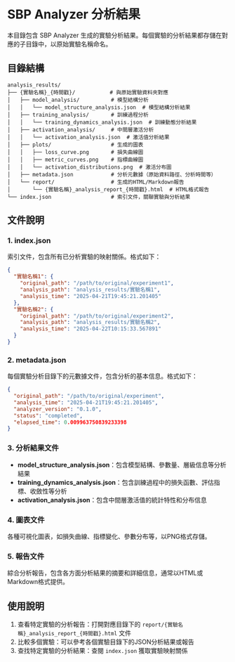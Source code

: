 # SBP Analyzer 分析結果

本目錄包含 SBP Analyzer 生成的實驗分析結果。每個實驗的分析結果都存儲在對應的子目錄中，以原始實驗名稱命名。

## 目錄結構

```
analysis_results/
├── {實驗名稱}_{時間戳}/           # 與原始實驗資料夾對應
│   ├── model_analysis/          # 模型結構分析
│   │   └── model_structure_analysis.json  # 模型結構分析結果
│   ├── training_analysis/       # 訓練過程分析
│   │   └── training_dynamics_analysis.json  # 訓練動態分析結果
│   ├── activation_analysis/     # 中間層激活分析
│   │   └── activation_analysis.json  # 激活值分析結果
│   ├── plots/                   # 生成的圖表
│   │   ├── loss_curve.png       # 損失曲線圖
│   │   ├── metric_curves.png    # 指標曲線圖
│   │   └── activation_distributions.png  # 激活分布圖
│   ├── metadata.json            # 分析元數據（原始資料路徑、分析時間等）
│   └── report/                  # 生成的HTML/Markdown報告
│       └── {實驗名稱}_analysis_report_{時間戳}.html  # HTML格式報告
└── index.json                   # 索引文件，關聯實驗與分析結果
```

## 文件說明

### 1. index.json

索引文件，包含所有已分析實驗的映射關係。格式如下：

```json
{
  "實驗名稱1": {
    "original_path": "/path/to/original/experiment1",
    "analysis_path": "analysis_results/實驗名稱1",
    "analysis_time": "2025-04-21T19:45:21.201405"
  },
  "實驗名稱2": {
    "original_path": "/path/to/original/experiment2",
    "analysis_path": "analysis_results/實驗名稱2",
    "analysis_time": "2025-04-22T10:15:33.567891"
  }
}
```

### 2. metadata.json

每個實驗分析目錄下的元數據文件，包含分析的基本信息。格式如下：

```json
{
  "original_path": "/path/to/original/experiment",
  "analysis_time": "2025-04-21T19:45:21.201405",
  "analyzer_version": "0.1.0",
  "status": "completed",
  "elapsed_time": 0.009963750839233398
}
```

### 3. 分析結果文件

- **model_structure_analysis.json**：包含模型結構、參數量、層級信息等分析結果
- **training_dynamics_analysis.json**：包含訓練過程中的損失函數、評估指標、收斂性等分析
- **activation_analysis.json**：包含中間層激活值的統計特性和分布信息

### 4. 圖表文件

各種可視化圖表，如損失曲線、指標變化、參數分布等，以PNG格式存儲。

### 5. 報告文件

綜合分析報告，包含各方面分析結果的摘要和詳細信息，通常以HTML或Markdown格式提供。

## 使用說明

1. 查看特定實驗的分析報告：打開對應目錄下的 `report/{實驗名稱}_analysis_report_{時間戳}.html` 文件
2. 比較多個實驗：可以參考各個實驗目錄下的JSON分析結果或報告
3. 查找特定實驗的分析結果：查閱 `index.json` 獲取實驗映射關係 